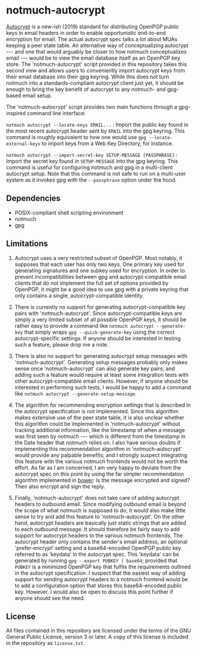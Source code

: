# notmuch-autocrypt

[Autocrypt](https://docs.autocrypt.org/) is a new-ish (2019) standard
for distributing OpenPGP public keys in email headers in order to enable
opportunistic end-to-end encryption for email. The actual autocrypt spec
talks a lot about MUAs keeping a peer state table. An alternative way
of conceptualizing autocrypt --- and one that would arguably be closer
to how notmuch conceptualizes email --- would be to view the email
database itself as an OpenPGP key store. The 'notmuch-autocrypt' script
provided in this repository takes this second view and allows users to
conveniently import autocrypt keys from their email database into their
gpg keyring. While this does not turn notmuch into a standards-compliant
autocrypt client just yet, it should be enough to bring the key benefit
of autocrypt to any notmuch- and gpg-based email setup.

The 'notmuch-autocrypt' script provides two main functions through
a gpg-inspired command line interface:

`notmuch autocrypt --locate-keys EMAIL...`
: Import the public key found in the most recent autocrypt header sent by
  `EMAIL` into the gpg keyring. This command is roughly equivalent to
  how one would use `gpg --locate-external-keys` to import keys from a
  Web Key Directory, for instance.

`notmuch autocrypt --import-secret-key SETUP-MESSAGE [PASSPHRASE]`
: Import the secret key found in `SETUP-MESSAGE` into the gpg keyring.
  This command is useful for configuring notmuch and gpg in a multi-client
  autocrypt setup. Note that this command is not safe to run on a
  multi-user system as it invokes gpg with the `--passphrase` option
  under the hood.


## Dependencies

* POSIX-compliant shell scripting environment
* notmuch
* gpg


## Limitations

1. Autocrypt uses a very restricted subset of OpenPGP. Most notably, it
   supposes that each user has only two keys. One primary key used for
   generating signatures and one subkey used for encryption. In order
   to prevent incompatibilities between gpg and autocrypt-compatible
   email clients that do not implement the full set of options provided
   by OpenPGP, it might be a good idea to use gpg with a private keyring
   that only contains a single, autocrypt-compatible identity.

2. There is currently no support for generating autocrypt-compatible
   key pairs with 'notmuch-autocrypt'. Since autocrypt-compatible keys
   are simply a very limited subset of all possible OpenPGP keys, it
   should be rather easy to provide a command like `notmuch autocrypt
   --generate-key` that simply wraps `gpg --quick-generate-key` using the
   correct autocrypt-specific settings. If anyone should be interested
   in testing such a feature, please drop me a note.

3. There is also no support for generating autocrypt setup messages with
   'notmuch-autocrypt'. Generating setup messages probably only makes
   sense once 'notmuch-autocrypt' can also generate key pairs; and
   adding such a feature would require at least some integration tests
   with other autocrypt-compatible email clients. However, if anyone
   should be interested in performing such tests, I would be happy to
   add a command like `notmuch autocrypt --generate-setup-message`.

4. The algorithm for recommending encryption settings that is described
   in the autocrypt specification is not implemented. Since this algorithm
   makes extensive use of the peer state table, it is also unclear whether
   this algorithm could be implemented in 'notmuch-autocrypt' without
   tracking additional information, like the timestamp of when a message
   was first seen by notmuch --- which is different from the timestamp
   in the Date header that notmuch relies on. I also have serious doubts
   if implementing this recommendation algorithm in 'notmuch-autocrypt'
   would provide any palpable benefits; and I strongly suspect integrating
   this feature with the various notmuch frontends would not be worth the
   effort. As far as I am concerned, I am very happy to deviate from the
   autocrypt spec on this point by using the far simpler recommendation
   algorithm implemented in [bower](https://github.com/wangp/bower/): Is
   the message encrypted and signed? Then also encrypt and sign the reply.

5. Finally, 'notmuch-autocrypt' does not take care of adding autocrypt
   headers to outbound email. Since modifying outbound email is beyond
   the scope of what notmuch is supposed to do, it would also make little
   sense to try and add this feature to 'notmuch-autocrypt'. On the other
   hand, autocrypt headers are basically just static strings that are
   added to each outbound message. It should therefore be fairly easy to
   add support for autocrypt headers to the various notmuch frontends.
   The autocrypt header only contains the sender's email address,
   an optional 'prefer-encrypt' setting and a base64-encoded OpenPGP
   public key referred to as 'keydata' in the autocrypt spec. This
   'keydata' can be generated by running `gpg --export PUBKEY | base64`;
   provided that `PUBKEY` is a minimized OpenPGP key that fulfils the
   requirements outlined in the autocrypt specification. I suspect that
   the easiest way of adding support for sending autocrypt headers to a
   notmuch frontend would be to add a configuration option that stores
   this base64-encoded public key. However, I would also be open to
   discuss this point further if anyone should see the need.


## License

All files contained in this repository are licensed under the terms
of the GNU General Public License, version 3 or later. A copy of this
license is included in the repository as `license.txt`.
